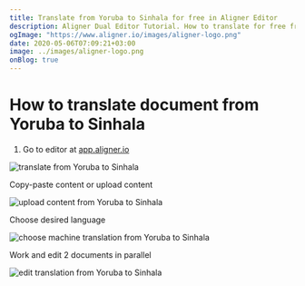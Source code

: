 ```yaml
---
title: Translate from Yoruba to Sinhala for free in Aligner Editor
description: Aligner Dual Editor Tutorial. How to translate for free from Yoruba to Sinhala. Aligner is multilingual document management platform. 
ogImage: "https://www.aligner.io/images/aligner-logo.png"
date: 2020-05-06T07:09:21+03:00
image: ../images/aligner-logo.png
onBlog: true
---
```


# How to translate document from Yoruba to Sinhala

1. Go to editor at [app.aligner.io](https://app.aligner.io "Aligner App web page")

![translate from Yoruba to Sinhala](../aligner-blank-editor.png "translate from Yoruba to Sinhala")

Copy-paste content or upload content

![upload content from Yoruba to Sinhala](../aligner-uploaded-document.png "upload content from Yoruba to Sinhala")

Choose desired language

![choose machine translation from Yoruba to Sinhala](../aligner-language-dropdown.png "choose machine translation from Yoruba to Sinhala")

Work and edit 2 documents in parallel

![edit translation from Yoruba to Sinhala](../aligner-double-sitded-editor.png "edit translation from Yoruba to Sinhala")

